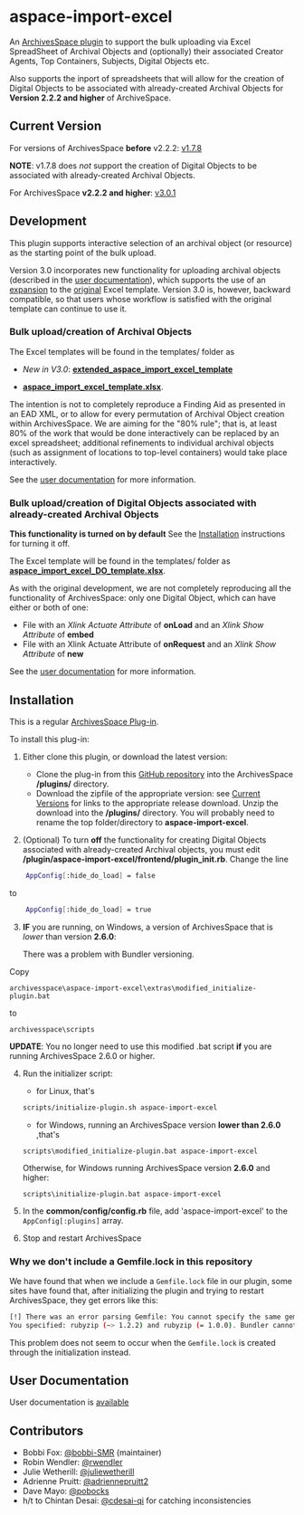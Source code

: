 # aspace-import-excel
An [ArchivesSpace ](http://archivesspace.org/) [plugin](https://github.com/archivesspace/tech-docs/blob/master/customization/plugins.md) to support the bulk uploading via Excel SpreadSheet of Archival Objects and (optionally) their associated Creator Agents, Top Containers, Subjects, Digital Objects etc.

Also supports the inport of spreadsheets that will allow for the creation of Digital Objects to be associated with already-created Archival Objects for **Version  2.2.2 and higher** of ArchiveSpace.

## Current Version

  For versions of ArchivesSpace **before** v2.2.2:  [v1.7.8](https://github.com/tufts-digital-collections-archives/aspace-import-excel/releases/tag/v1.7.8) 
  
   **NOTE**: v1.7.8 does *not* support the creation of Digital Objects to be associated with already-created Archival Objects.

  For ArchivesSpace **v2.2.2 and higher**:  [v3.0.1](https://github.com/tufts-digital-collections-archives/aspace-import-excel/releases/tag/v3.0.0)

  
## Development

This plugin supports interactive selection of an archival object (or resource) as the starting point of the bulk upload.  

Version 3.0 incorporates new functionality for uploading archival objects (described in the [user documentation](user_documentation/archival_objects_instructions.md)), which supports the use of an [expansion](templates/extended_aspace_import_excel_template.xlsx) to the [original](templates/aspace_import_excel_template.xlsx) Excel template.  Version 3.0 is, however, backward compatible, so that users whose workflow is satisfied with the original template can continue to use it.

### Bulk upload/creation of Archival Objects

The Excel templates will be found in the templates/ folder as  
 *  *New in V3.0*: [**extended_aspace_import_excel_template**](templates/extended_aspace_import_excel_template.xlsx)
 
 * [**aspace_import_excel_template.xlsx**](templates/aspace_import_excel_template.xlsx).  

The intention is not to completely reproduce a Finding Aid as presented in an EAD XML, or to allow for every permutation of Archival Object creation within ArchivesSpace.  We are aiming for the "80% rule"; that is, at least 80% of the work that would be done interactively can be replaced by an excel spreadsheet; additional refinements to individual archival objects (such as assignment of locations to top-level containers) would take place interactively.

See the [user documentation](user_documentation/USER_DOCUMENTATION.md) for more information. 

### Bulk upload/creation of Digital Objects associated with already-created Archival Objects

**This functionality is turned on by default** See the <a href="#installation">Installation</a> instructions for turning it off.

The Excel template will be found in the templates/ folder as [**aspace_import_excel_DO_template.xlsx**](templates/aspace_import_excel_DO_template.xlsx). 

As with the original development, we are not completely reproducing all the functionality of ArchivesSpace: only one Digital Object, which can have either or both of one:
  + File with an *Xlink Actuate Attribute* of **onLoad** and an *Xlink Show Attribute* of **embed**
  + File with an Xlink Actuate Attribute of **onRequest** and an *Xlink Show Attribute* of **new**
    
See the [user documentation](user_documentation/USER_DOCUMENTATION.md) for more information. 



## <a name="install">Installation</a>

This is a regular  [ArchivesSpace Plug-in](https://github.com/archivesspace/tech-docs/blob/master/customization/plugins.md).

To install this plug-in:  
1.  Either clone this plugin, or download the latest version:
    - Clone the plug-in from this [GitHub repository](https://github.com/harvard-library/aspace-import-excel) into the ArchivesSpace **/plugins/** directory.
    - Download the zipfile of the  appropriate version: see [Current Versions](#current_versions) for links to the appropriate release download. Unzip the download into the **/plugins/** directory.  You will probably need to rename the top folder/directory to **aspace-import-excel**. 

2. (Optional) To turn **off** the functionality for creating Digital Objects associated with already-created Archival objects, you must edit **/plugin/aspace-import-excel/frontend/plugin_init.rb**. Change the line 
```bash 
    AppConfig[:hide_do_load] = false
```
to 
```bash 
    AppConfig[:hide_do_load] = true
```
3. **IF** you are running, on Windows, a version of ArchivesSpace that is *lower* than version **2.6.0**:
     
     There was a problem with Bundler versioning. 
     
Copy 
```
archivesspace\aspace-import-excel\extras\modified_initialize-plugin.bat 
```
to
```
archivesspace\scripts
```

  **UPDATE**: You no longer need to use this modified .bat script **if** you are running ArchivesSpace 2.6.0 or higher.


4. Run the initializer script:
   * for Linux, that's 
   ```bash
   scripts/initialize-plugin.sh aspace-import-excel
   ```
   * for Windows, running an ArchivesSpace version **lower than 2.6.0** ,that's 
   ```
   scripts\modified_initialize-plugin.bat aspace-import-excel
   ```
   Otherwise, for Windows running ArchivesSpace version **2.6.0** and higher:
   ```
   scripts\initialize-plugin.bat aspace-import-excel
   ```


5. In the **common/config/config.rb** file, add 'aspace-import-excel' to the `AppConfig[:plugins]` array.
6. Stop and restart ArchivesSpace

### Why we don't include a Gemfile.lock in this repository

We have found that when we include a `Gemfile.lock` file in our plugin, some sites have found that, after initializing the plugin and trying to restart ArchivesSpace, they get errors like this:
```bash
[!] There was an error parsing Gemfile: You cannot specify the same gem twice with different version requirements.
You specified: rubyzip (~> 1.2.2) and rubyzip (= 1.0.0). Bundler cannot continue.
```

This problem does not seem to occur when the `Gemfile.lock` is created through the initialization instead.



## User Documentation

User documentation is [available](user_documentation/USER_DOCUMENTATION.md) 

## Contributors

* Bobbi Fox: [@bobbi-SMR](https://github.com/bobbi-SMR) (maintainer)
* Robin Wendler: [@rwendler](https://github.com/rwendler)
* Julie Wetherill: [@juliewetherill](https://github.com/juliewetherill)
* Adrienne Pruitt: [@adriennepruitt2](https://github.com/adriennepruitt2)
* Dave Mayo: [@pobocks](https://github.com/pobocks)
* h/t to Chintan Desai: [@cdesai-qi](https://github.com/cdesai-qi) for catching inconsistencies

